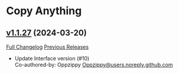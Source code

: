 # Copy Anything

## [v1.1.27](https://github.com/Oppzippy/CopyAnything/tree/v1.1.27) (2024-03-20)
[Full Changelog](https://github.com/Oppzippy/CopyAnything/compare/v1.1.26...v1.1.27) [Previous Releases](https://github.com/Oppzippy/CopyAnything/releases)

- Update Interface version (#10)  
    Co-authored-by: Oppzippy <Oppzippy@users.noreply.github.com>  